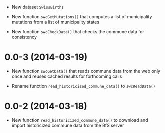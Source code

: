 - New dataset `SwissBirths`

- New function `swcGetMutations()` that computes a list of municipality
  mutations from a list of municipality states

- New function `swcCheckData()` that checks the commune data for consistency

0.0-3 (2014-03-19)
===

- New function `swcGetData()` that reads commune data from
  the web only once and reuses cached results for forthcoming calls

- Rename function `read_historicized_commune_data()` to `swcReadData()`

0.0-2 (2014-03-18)
===

- New function `read_historicized_commune_data()` to download and import
  historicized commune data from the BfS server
